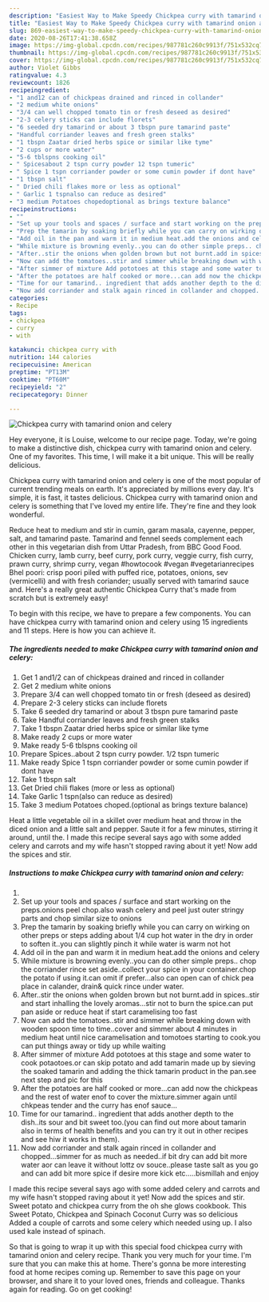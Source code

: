 ```yaml
---
description: "Easiest Way to Make Speedy Chickpea curry with tamarind onion and celery"
title: "Easiest Way to Make Speedy Chickpea curry with tamarind onion and celery"
slug: 869-easiest-way-to-make-speedy-chickpea-curry-with-tamarind-onion-and-celery
date: 2020-08-26T17:41:38.658Z
image: https://img-global.cpcdn.com/recipes/987781c260c9913f/751x532cq70/chickpea-curry-with-tamarind-onion-and-celery-recipe-main-photo.jpg
thumbnail: https://img-global.cpcdn.com/recipes/987781c260c9913f/751x532cq70/chickpea-curry-with-tamarind-onion-and-celery-recipe-main-photo.jpg
cover: https://img-global.cpcdn.com/recipes/987781c260c9913f/751x532cq70/chickpea-curry-with-tamarind-onion-and-celery-recipe-main-photo.jpg
author: Violet Gibbs
ratingvalue: 4.3
reviewcount: 1826
recipeingredient:
- "1 and12 can of chickpeas drained and rinced in collander"
- "2 medium white onions"
- "3/4 can well chopped tomato tin or fresh deseed as desired"
- "2-3 celery sticks can include florets"
- "6 seeded dry tamarind or about 3 tbspn pure tamarind paste"
- "Handful corriander leaves and fresh green stalks"
- "1 tbspn Zaatar dried herbs spice or similar like tyme"
- "2 cups or more water"
- "5-6 tblspns cooking oil"
- " Spicesabout 2 tspn curry powder 12 tspn tumeric"
- " Spice 1 tspn corriander powder or some cumin powder if dont have"
- "1 tbspn salt"
- " Dried chili flakes more or less as optional"
- " Garlic 1 tspnalso can reduce as desired"
- "3 medium Potatoes chopedoptional as brings texture balance"
recipeinstructions:
- ""
- "Set up your tools and spaces / surface and start working on the preps.onions peel chop.also wash celery and peel just outer stringy parts and chop similar size to onions"
- "Prep the tamarin by soaking briefly while you can carry on wirking on other preps or steps adding about 1/4 cup hot water in the dry in order to soften it..you can slightly pinch it while water is warm not hot"
- "Add oil in the pan and warm it in medium heat.add the onions and celery"
- "While mixture is browning evenly..you can do other simple preps.. chop the corriander rince set aside..collect your spice in your container.chop the potato if using it.can omit if prefer...also can open can of chick pea place in calander, drain&amp; quick rince under water."
- "After..stir the onions when golden brown but not burnt.add in spices..stir and start inhalling the lovely aromas...stir not to burn the spice.can put pan aside or reduce heat if start caramelising too fast"
- "Now can add the tomatoes..stir and simmer while breaking down with wooden spoon time to time..cover and simmer about 4 minutes in medium heat until nice caramelisation and tomotoes starting to cook.you can put things away or tidy up while waiting"
- "After simmer of mixture Add pototoes at this stage and some water to cook potaotoes.or can skip potato and add tamarin made up by sieving the soaked tamarin and adding the thick tamarin product in the pan.see next step and pic for this"
- "After the potatoes are half cooked or more...can add now the chickpeas and the rest of water enof to cover the mixture.simmer again until chkpeas tender and the curry has enof sauce..."
- "Time for our tamarind.. ingredient that adds another depth to the dish..its sour and bit sweet too.(you can find out more about tamarin also in terms of health benefits and you can try it out in other recipes and see hiw it works in them)."
- "Now add corriander and stalk again rinced in collander and chopped...simmer for as much as needed..if bit dry can add bit more water aor can leave it without lottz ov souce..please taste salt as you go and can add bit more spice if desire more kick etc.....bismillah and enjoy"
categories:
- Recipe
tags:
- chickpea
- curry
- with

katakunci: chickpea curry with 
nutrition: 144 calories
recipecuisine: American
preptime: "PT13M"
cooktime: "PT60M"
recipeyield: "2"
recipecategory: Dinner

---
```



![Chickpea curry with tamarind onion and celery](https://img-global.cpcdn.com/recipes/987781c260c9913f/751x532cq70/chickpea-curry-with-tamarind-onion-and-celery-recipe-main-photo.jpg)

Hey everyone, it is Louise, welcome to our recipe page. Today, we're going to make a distinctive dish, chickpea curry with tamarind onion and celery. One of my favorites. This time, I will make it a bit unique. This will be really delicious.

Chickpea curry with tamarind onion and celery is one of the most popular of current trending meals on earth. It's appreciated by millions every day. It's simple, it is fast, it tastes delicious. Chickpea curry with tamarind onion and celery is something that I've loved my entire life. They're fine and they look wonderful.

Reduce heat to medium and stir in cumin, garam masala, cayenne, pepper, salt, and tamarind paste. Tamarind and fennel seeds complement each other in this vegetarian dish from Uttar Pradesh, from BBC Good Food. Chicken curry, lamb curry, beef curry, pork curry, veggie curry, fish curry, prawn curry, shrimp curry, vegan #howtocook #vegan #vegetarianrecipes Bhel poori: crisp poori piled with puffed rice, potatoes, onions, sev (vermicelli) and with fresh coriander; usually served with tamarind sauce and. Here&#39;s a really great authentic Chickpea Curry that&#39;s made from scratch but is extremely easy!


To begin with this recipe, we have to prepare a few components. You can have chickpea curry with tamarind onion and celery using 15 ingredients and 11 steps. Here is how you can achieve it.

<!--inarticleads1-->

##### The ingredients needed to make Chickpea curry with tamarind onion and celery:

1. Get 1 and1/2 can of chickpeas drained and rinced in collander
1. Get 2 medium white onions
1. Prepare 3/4 can well chopped tomato tin or fresh (deseed as desired)
1. Prepare 2-3 celery sticks can include florets
1. Take 6 seeded dry tamarind or about 3 tbspn pure tamarind paste
1. Take Handful corriander leaves and fresh green stalks
1. Take 1 tbspn Zaatar dried herbs spice or similar like tyme
1. Make ready 2 cups or more water
1. Make ready 5-6 tblspns cooking oil
1. Prepare  Spices..about 2 tspn curry powder. 1/2 tspn tumeric
1. Make ready  Spice 1 tspn corriander powder or some cumin powder if dont have
1. Take 1 tbspn salt
1. Get  Dried chili flakes (more or less as optional)
1. Take  Garlic 1 tspn(also can reduce as desired)
1. Take 3 medium Potatoes choped.(optional as brings texture balance)


Heat a little vegetable oil in a skillet over medium heat and throw in the diced onion and a little salt and pepper. Saute it for a few minutes, stirring it around, until the. I made this recipe several says ago with some added celery and carrots and my wife hasn&#39;t stopped raving about it yet! Now add the spices and stir. 

<!--inarticleads2-->

##### Instructions to make Chickpea curry with tamarind onion and celery:

1. 
1. Set up your tools and spaces / surface and start working on the preps.onions peel chop.also wash celery and peel just outer stringy parts and chop similar size to onions
1. Prep the tamarin by soaking briefly while you can carry on wirking on other preps or steps adding about 1/4 cup hot water in the dry in order to soften it..you can slightly pinch it while water is warm not hot
1. Add oil in the pan and warm it in medium heat.add the onions and celery
1. While mixture is browning evenly..you can do other simple preps.. chop the corriander rince set aside..collect your spice in your container.chop the potato if using it.can omit if prefer...also can open can of chick pea place in calander, drain&amp; quick rince under water.
1. After..stir the onions when golden brown but not burnt.add in spices..stir and start inhalling the lovely aromas...stir not to burn the spice.can put pan aside or reduce heat if start caramelising too fast
1. Now can add the tomatoes..stir and simmer while breaking down with wooden spoon time to time..cover and simmer about 4 minutes in medium heat until nice caramelisation and tomotoes starting to cook.you can put things away or tidy up while waiting
1. After simmer of mixture Add pototoes at this stage and some water to cook potaotoes.or can skip potato and add tamarin made up by sieving the soaked tamarin and adding the thick tamarin product in the pan.see next step and pic for this
1. After the potatoes are half cooked or more...can add now the chickpeas and the rest of water enof to cover the mixture.simmer again until chkpeas tender and the curry has enof sauce...
1. Time for our tamarind.. ingredient that adds another depth to the dish..its sour and bit sweet too.(you can find out more about tamarin also in terms of health benefits and you can try it out in other recipes and see hiw it works in them).
1. Now add corriander and stalk again rinced in collander and chopped...simmer for as much as needed..if bit dry can add bit more water aor can leave it without lottz ov souce..please taste salt as you go and can add bit more spice if desire more kick etc.....bismillah and enjoy


I made this recipe several says ago with some added celery and carrots and my wife hasn&#39;t stopped raving about it yet! Now add the spices and stir. Sweet potato and chickpea curry from the oh she glows cookbook. This Sweet Potato, Chickpea and Spinach Coconut Curry was so delicious Added a couple of carrots and some celery which needed using up. I also used kale instead of spinach. 

So that is going to wrap it up with this special food chickpea curry with tamarind onion and celery recipe. Thank you very much for your time. I'm sure that you can make this at home. There's gonna be more interesting food at home recipes coming up. Remember to save this page on your browser, and share it to your loved ones, friends and colleague. Thanks again for reading. Go on get cooking!
